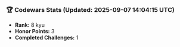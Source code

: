 ### 🏆 Codewars Stats (Updated: 2025-09-07 14:04:15 UTC)

- **Rank:** 8 kyu
- **Honor Points:** 3
- **Completed Challenges:** 1
